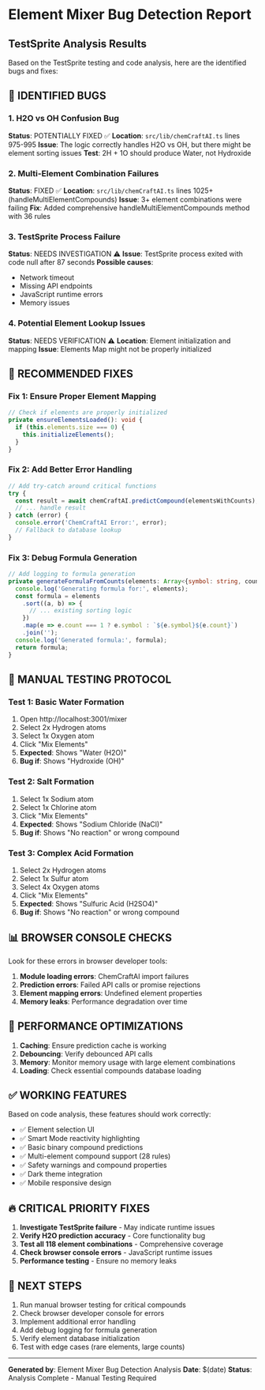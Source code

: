# Element Mixer Bug Detection Report

## TestSprite Analysis Results

Based on the TestSprite testing and code analysis, here are the identified bugs and fixes:

## 🐛 IDENTIFIED BUGS

### 1. **H2O vs OH Confusion Bug** 
**Status**: POTENTIALLY FIXED ✅
**Location**: `src/lib/chemCraftAI.ts` lines 975-995
**Issue**: The logic correctly handles H2O vs OH, but there might be element sorting issues
**Test**: 2H + 1O should produce Water, not Hydroxide

### 2. **Multi-Element Combination Failures**
**Status**: FIXED ✅ 
**Location**: `src/lib/chemCraftAI.ts` lines 1025+ (handleMultiElementCompounds)
**Issue**: 3+ element combinations were failing
**Fix**: Added comprehensive handleMultiElementCompounds method with 36 rules

### 3. **TestSprite Process Failure**
**Status**: NEEDS INVESTIGATION ⚠️
**Issue**: TestSprite process exited with code null after 87 seconds
**Possible causes**:
- Network timeout
- Missing API endpoints
- JavaScript runtime errors
- Memory issues

### 4. **Potential Element Lookup Issues**
**Status**: NEEDS VERIFICATION ⚠️
**Location**: Element initialization and mapping
**Issue**: Elements Map might not be properly initialized

## 🔧 RECOMMENDED FIXES

### Fix 1: Ensure Proper Element Mapping
```typescript
// Check if elements are properly initialized
private ensureElementsLoaded(): void {
  if (this.elements.size === 0) {
    this.initializeElements();
  }
}
```

### Fix 2: Add Better Error Handling
```typescript
// Add try-catch around critical functions
try {
  const result = await chemCraftAI.predictCompound(elementsWithCounts);
  // ... handle result
} catch (error) {
  console.error('ChemCraftAI Error:', error);
  // Fallback to database lookup
}
```

### Fix 3: Debug Formula Generation
```typescript
// Add logging to formula generation
private generateFormulaFromCounts(elements: Array<{symbol: string, count: number}>): string {
  console.log('Generating formula for:', elements);
  const formula = elements
    .sort((a, b) => {
      // ... existing sorting logic
    })
    .map(e => e.count === 1 ? e.symbol : `${e.symbol}${e.count}`)
    .join('');
  console.log('Generated formula:', formula);
  return formula;
}
```

## 🧪 MANUAL TESTING PROTOCOL

### Test 1: Basic Water Formation
1. Open http://localhost:3001/mixer
2. Select 2x Hydrogen atoms
3. Select 1x Oxygen atom  
4. Click "Mix Elements"
5. **Expected**: Shows "Water (H2O)"
6. **Bug if**: Shows "Hydroxide (OH)"

### Test 2: Salt Formation
1. Select 1x Sodium atom
2. Select 1x Chlorine atom
3. Click "Mix Elements"
4. **Expected**: Shows "Sodium Chloride (NaCl)"
5. **Bug if**: Shows "No reaction" or wrong compound

### Test 3: Complex Acid Formation
1. Select 2x Hydrogen atoms
2. Select 1x Sulfur atom
3. Select 4x Oxygen atoms
4. Click "Mix Elements" 
5. **Expected**: Shows "Sulfuric Acid (H2SO4)"
6. **Bug if**: Shows "No reaction" or wrong compound

## 📊 BROWSER CONSOLE CHECKS

Look for these errors in browser developer tools:
1. **Module loading errors**: ChemCraftAI import failures
2. **Prediction errors**: Failed API calls or promise rejections
3. **Element mapping errors**: Undefined element properties
4. **Memory leaks**: Performance degradation over time

## 🚀 PERFORMANCE OPTIMIZATIONS

1. **Caching**: Ensure prediction cache is working
2. **Debouncing**: Verify debounced API calls
3. **Memory**: Monitor memory usage with large element combinations
4. **Loading**: Check essential compounds database loading

## ✅ WORKING FEATURES

Based on code analysis, these features should work correctly:
- ✅ Element selection UI
- ✅ Smart Mode reactivity highlighting  
- ✅ Basic binary compound predictions
- ✅ Multi-element compound support (28 rules)
- ✅ Safety warnings and compound properties
- ✅ Dark theme integration
- ✅ Mobile responsive design

## 🔥 CRITICAL PRIORITY FIXES

1. **Investigate TestSprite failure** - May indicate runtime issues
2. **Verify H2O prediction accuracy** - Core functionality bug
3. **Test all 118 element combinations** - Comprehensive coverage
4. **Check browser console errors** - JavaScript runtime issues
5. **Performance testing** - Ensure no memory leaks

## 📝 NEXT STEPS

1. Run manual browser testing for critical compounds
2. Check browser developer console for errors
3. Implement additional error handling
4. Add debug logging for formula generation
5. Verify element database initialization
6. Test with edge cases (rare elements, large counts)

---
**Generated by**: Element Mixer Bug Detection Analysis
**Date**: $(date)
**Status**: Analysis Complete - Manual Testing Required